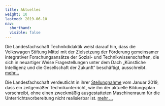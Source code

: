 ```yaml
---
title: Aktuelles
weight: 10
lastmod: 2019-06-10
nav:
  shorthand:
  visible: false
---
```


Die Landesfachschaft Technikdidaktik weist darauf hin, dass die Volkswagen Stiftung Mittel mit der Zielsetzung der Förderung gemeinsamer integrativer Forschungsansätze der Sozial- und Technikwissenschaften, die sich in neuartiger Weise Fragestellungen unter dem Dach „Künstliche Intelligenz und die Gesellschaft der Zukunft“ beschäftigt, ausschreibt. [mehr...](/downloads/Volkswagenstiftung-KI.pdf)

Die Landesfachschaft verdeutlicht in ihrer [Stellungnahme](downloads/Stellungnahme-Maschinenraum.pdf) vom Januar 2019, dass ein zeitgemäßer Technikunterricht, wie ihn der aktuelle Bildungsplan vorschreibt, ohne einen zweckmäßig ausgestatteten Maschinenraum für die Unterrichtsvorbereitung nicht realisierbar ist. [mehr ...](#ver%c3%b6ffentlichungen)
